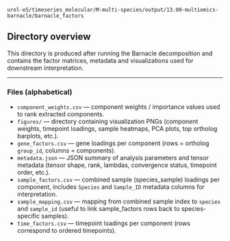 `urol-e5/timeseries_molecular/M-multi-species/output/13.00-multiomics-barnacle/barnacle_factors`

## Directory overview

This directory is produced after running the Barnacle decomposition and contains the factor matrices, metadata and visualizations used for downstream interpretation.

---

### Files (alphabetical)

- `component_weights.csv` — component weights / importance values used to rank extracted components.
- `figures/` — directory containing visualization PNGs (component weights, timepoint loadings, sample heatmaps, PCA plots, top ortholog barplots, etc.).
- `gene_factors.csv` — gene loadings per component (rows = ortholog `group_id`, columns = components).
- `metadata.json` — JSON summary of analysis parameters and tensor metadata (tensor shape, rank, lambdas, convergence status, timepoint order, etc.).
- `sample_factors.csv` — combined sample (species_sample) loadings per component, includes `Species` and `Sample_ID` metadata columns for interpretation.
- `sample_mapping.csv` — mapping from combined sample index to `species` and `sample_id` (useful to link sample_factors rows back to species-specific samples).
- `time_factors.csv` — timepoint loadings per component (rows correspond to ordered timepoints).